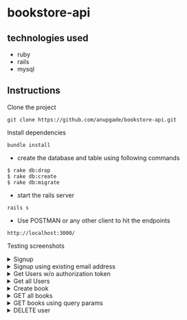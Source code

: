 # bookstore-api

## technologies used

-	ruby
-	rails
- mysql

## Instructions
Clone the project
```
git clone https://github.com/anupgade/bookstore-api.git
```
Install dependencies
```
bundle install
```
- create the database and table using following commands
```
$ rake db:drop
$ rake db:create
$ rake db:migrate
```
- start the rails server
```
rails s
```
- Use POSTMAN or any other client to hit the endpoints
```
http://localhost:3000/
```

Testing screenshots
<details>
  <summary>Signup</summary>
  <img width="1305" alt="Screen Shot 2022-06-05 at 3 31 50 PM" src="https://user-images.githubusercontent.com/5721135/172070212-55d42ce6-9199-4e34-a428-b7b6ee12adfa.png">
</details>
<details>
  <summary>Signup using existing email address</summary>
  <img width="1311" alt="Screen Shot 2022-06-05 at 3 33 31 PM" src="https://user-images.githubusercontent.com/5721135/172070214-e896cf1a-5ad1-43eb-815a-a919b1ed01fc.png">
</details>
<details>
  <summary>Get Users w/o authorization token</summary>
  <img width="1307" alt="Screen Shot 2022-06-05 at 3 33 58 PM" src="https://user-images.githubusercontent.com/5721135/172070218-0850807a-2dd2-4041-8cae-846f6a0bf1c8.png">
</details>
<details>
  <summary>Get all Users</summary>
  <img width="1315" alt="Screen Shot 2022-06-05 at 3 34 04 PM" src="https://user-images.githubusercontent.com/5721135/172070220-a45a0679-444b-49dc-aba1-d5267c8ae2b7.png">
</details>
<details>
  <summary>Create book</summary>
  <img width="1310" alt="Screen Shot 2022-06-05 at 3 34 11 PM" src="https://user-images.githubusercontent.com/5721135/172070221-2ad7d934-6379-44b2-905a-bf8d884e4b71.png">
</details>
<details>
  <summary>GET all books</summary>
  <img width="1307" alt="Screen Shot 2022-06-05 at 3 35 06 PM" src="https://user-images.githubusercontent.com/5721135/172070223-cb8b1620-06d6-49ca-9812-9f543feaac41.png">
</details>
<details>
  <summary>GET books using query params</summary>
  <img width="1333" alt="Screen Shot 2022-06-05 at 3 35 28 PM" src="https://user-images.githubusercontent.com/5721135/172070224-be478a1d-9ae6-414b-8ebb-23512474fe82.png">
  <img width="1313" alt="Screen Shot 2022-06-05 at 3 35 39 PM" src="https://user-images.githubusercontent.com/5721135/172070225-cfc03ef8-732b-46c1-aedc-7dd73fdde77b.png">
  <img width="1318" alt="Screen Shot 2022-06-05 at 3 35 52 PM" src="https://user-images.githubusercontent.com/5721135/172070226-e06ddada-b3af-44c4-968b-24ef7eea72bc.png">
</details>
<details>
  <summary>DELETE user</summary>
  <img width="1320" alt="Screen Shot 2022-06-05 at 3 36 20 PM" src="https://user-images.githubusercontent.com/5721135/172070227-70605559-9234-4893-aadb-01ab73ddd7db.png">
<img width="1335" alt="Screen Shot 2022-06-05 at 3 38 02 PM" src="https://user-images.githubusercontent.com/5721135/172070229-e00aef70-663f-4ef8-a258-ad73c020a1d2.png">
</details>


